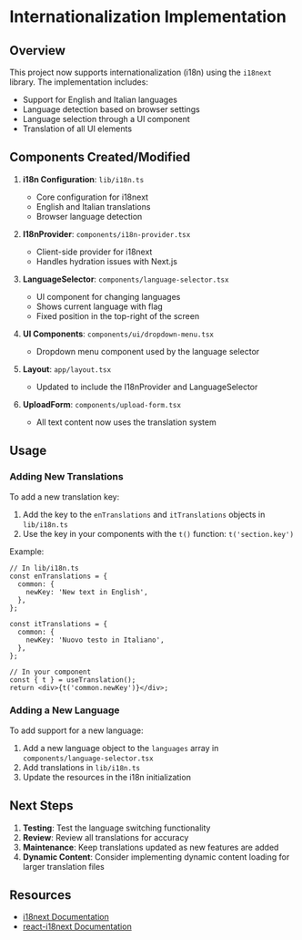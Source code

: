 # Internationalization Implementation

## Overview

This project now supports internationalization (i18n) using the `i18next` library. The implementation includes:

- Support for English and Italian languages
- Language detection based on browser settings
- Language selection through a UI component
- Translation of all UI elements

## Components Created/Modified

1. **i18n Configuration**: `lib/i18n.ts`
   - Core configuration for i18next
   - English and Italian translations
   - Browser language detection

2. **I18nProvider**: `components/i18n-provider.tsx`
   - Client-side provider for i18next
   - Handles hydration issues with Next.js

3. **LanguageSelector**: `components/language-selector.tsx`
   - UI component for changing languages
   - Shows current language with flag
   - Fixed position in the top-right of the screen

4. **UI Components**: `components/ui/dropdown-menu.tsx`
   - Dropdown menu component used by the language selector

5. **Layout**: `app/layout.tsx`
   - Updated to include the I18nProvider and LanguageSelector

6. **UploadForm**: `components/upload-form.tsx`
   - All text content now uses the translation system

## Usage

### Adding New Translations

To add a new translation key:

1. Add the key to the `enTranslations` and `itTranslations` objects in `lib/i18n.ts`
2. Use the key in your components with the `t()` function: `t('section.key')`

Example:
```tsx
// In lib/i18n.ts
const enTranslations = {
  common: {
    newKey: 'New text in English',
  },
};

const itTranslations = {
  common: {
    newKey: 'Nuovo testo in Italiano',
  },
};

// In your component
const { t } = useTranslation();
return <div>{t('common.newKey')}</div>;
```

### Adding a New Language

To add support for a new language:

1. Add a new language object to the `languages` array in `components/language-selector.tsx`
2. Add translations in `lib/i18n.ts`
3. Update the resources in the i18n initialization

## Next Steps

1. **Testing**: Test the language switching functionality
2. **Review**: Review all translations for accuracy
3. **Maintenance**: Keep translations updated as new features are added
4. **Dynamic Content**: Consider implementing dynamic content loading for larger translation files

## Resources

- [i18next Documentation](https://www.i18next.com/)
- [react-i18next Documentation](https://react.i18next.com/) 